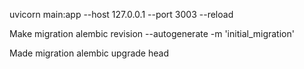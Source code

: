 uvicorn main:app --host 127.0.0.1 --port 3003 --reload


Make migration
alembic revision --autogenerate -m 'initial_migration'

Made migration
alembic upgrade head


